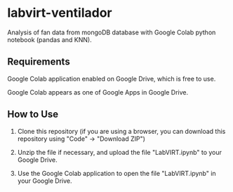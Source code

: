 # labvirt-ventilador
Analysis of fan data from mongoDB database with Google Colab python notebook (pandas and KNN).

## Requirements

Google Colab application enabled on Google Drive, which is free to use.

Google Colab appears as one of Google Apps in Google Drive.

## How to Use

1. Clone this repository (if you are using a browser, you can download this repository using "Code" -> "Download ZIP")

2. Unzip the file if necessary, and upload the file "LabVIRT.ipynb" to your Google Drive.

3. Use the Google Colab application to open the file "LabVIRT.ipynb" in your Google Drive.
